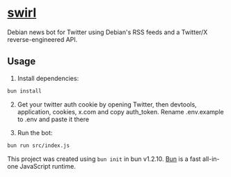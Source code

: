 # [swirl](https://x.com/swirlynews_)

Debian news bot for Twitter using Debian's RSS feeds and a Twitter/X reverse-engineered API.

## Usage

1. Install dependencies:

```bash
bun install
```

2. Get your twitter auth cookie by opening Twitter, then devtools, application, cookies, x.com and copy auth_token. Rename .env.example to .env and paste it there

3. Run the bot:

```bash
bun run src/index.js
```

This project was created using `bun init` in bun v1.2.10. [Bun](https://bun.sh) is a fast all-in-one JavaScript runtime.
